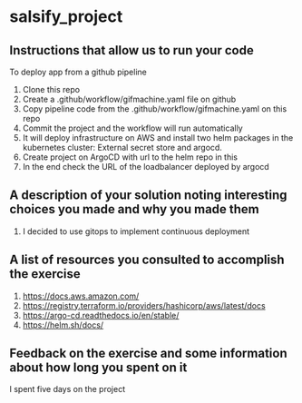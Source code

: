 # salsify_project

## Instructions that allow us to run your code
To deploy app from a github pipeline
1. Clone this repo
2. Create a .github/workflow/gifmachine.yaml file on github
3. Copy pipeline code from the .github/workflow/gifmachine.yaml on this repo
4. Commit the project and the workflow will run automatically
5. It will deploy infrastructure on AWS and install two helm packages in the kubernetes cluster: External secret store and argocd.
6. Create project on ArgoCD with url to the helm repo in this 
7. In the end check the URL of the loadbalancer deployed by argocd

## A description of your solution noting interesting choices you made and why you made them
1. I decided to use gitops to implement continuous deployment
  
## A list of resources you consulted to accomplish the exercise
1. https://docs.aws.amazon.com/
2. https://registry.terraform.io/providers/hashicorp/aws/latest/docs
3. https://argo-cd.readthedocs.io/en/stable/
4. https://helm.sh/docs/

## Feedback on the exercise and some information about how long you spent on it
I spent five days on the project
